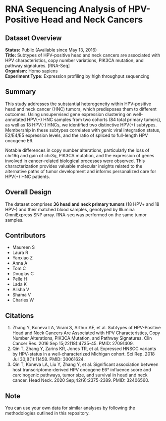 
<h1>RNA Sequencing Analysis of HPV-Positive Head and Neck Cancers</h1>

<h2>Dataset Overview</h2>
<p><strong>Status:</strong> Public (Available since May 13, 2016)<br>
<strong>Title:</strong> Subtypes of HPV-positive head and neck cancers are associated with HPV characteristics, copy number variations, PIK3CA mutation, and pathway signatures. [RNA-Seq]<br>
<strong>Organism:</strong> Homo sapiens<br>
<strong>Experiment Type:</strong> Expression profiling by high throughput sequencing</p>

<h2>Summary</h2>
<p>This study addresses the substantial heterogeneity within HPV-positive head and neck cancer (HNC) tumors, which predisposes them to different outcomes. Using unsupervised gene expression clustering on well-annotated HPV(+) HNC samples from two cohorts (84 total primary tumors), as well as 18 HPV(-) HNCs, we identified two distinctive HPV(+) subtypes. Membership in these subtypes correlates with genic viral integration status, E2/E4/E5 expression levels, and the ratio of spliced to full-length HPV oncogene E6.</p>

<p>Notable differences in copy number alterations, particularly the loss of chr16q and gain of chr3q, PIK3CA mutation, and the expression of genes involved in cancer-related biological processes were observed. This characterization provides valuable molecular insights related to the alternative paths of tumor development and informs personalized care for HPV(+) HNC patients.</p>

<h2>Overall Design</h2>
<p>The dataset comprises <strong>36 head and neck primary tumors</strong> (18 HPV+ and 18 HPV-) and their matched blood samples, genotyped by Illumina OmniExpress SNP array. RNA-seq was performed on the same tumor samples.</p>

<h2>Contributors</h2>
<ul>
    <li>Maureen S</li>
    <li>Laura R</li>
    <li>Yanxiao Z</li>
    <li>Anna A</li>
    <li>Tom C</li>
    <li>Douglas C</li>
    <li>Pelle H</li>
    <li>Lada K</li>
    <li>Alisha V</li>
    <li>Shama V</li>
    <li>Charles W</li>
</ul>

<h2>Citations</h2>
<ol>
    <li>Zhang Y, Koneva LA, Virani S, Arthur AE, et al. Subtypes of HPV-Positive Head and Neck Cancers Are Associated with HPV Characteristics, Copy Number Alterations, PIK3CA Mutation, and Pathway Signatures. Clin Cancer Res. 2016 Sep 15;22(18):4735-45. PMID: 27091409.</li>
    <li>Qin T, Zhang Y, Zarins KR, Jones TR, et al. Expressed HNSCC variants by HPV-status in a well-characterized Michigan cohort. Sci Rep. 2018 Jul 30;8(1):11458. PMID: 30061624.</li>
    <li>Qin T, Koneva LA, Liu Y, Zhang Y, et al. Significant association between host transcriptome-derived HPV oncogene E6* influence score and carcinogenic pathways, tumor size, and survival in head and neck cancer. Head Neck. 2020 Sep;42(9):2375-2389. PMID: 32406560.</li>
</ol>

<h2>Note</h2>
<p>You can use your own data for similar analyses by following the methodologies outlined in this repository.</p>
